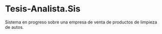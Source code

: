 # Tesis-Analista.Sis
Sistema en progreso sobre una empresa de venta de productos de limpieza de autos.
